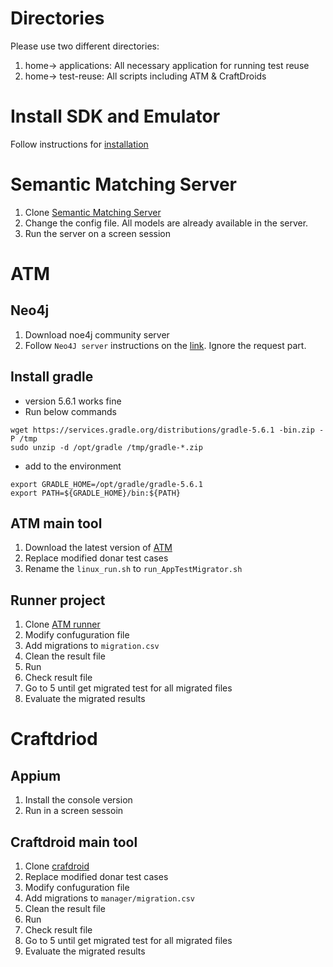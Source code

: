 # Directories
Please use two different directories:

1. home-> applications: All necessary application for running test reuse
2. home-> test-reuse: All scripts including ATM & CraftDroids

# Install SDK and Emulator

Follow instructions for [installation](SDK_Install)



# Semantic Matching Server
1. Clone [Semantic Matching Server](http://star-rep.inf.usi.ch/Mohebbi/matching-server)
1. Change the config file. All models are already available in the server.
1. Run the server on a screen session



# ATM
## Neo4j
1. Download noe4j community server
1. Follow `Neo4J server` instructions on the [link](http://star-rep.inf.usi.ch/star/Alexios-Stoupis/blob/master/AppTestMigrator/Neo4j.md). Ignore the request part.

## Install gradle
- version 5.6.1 works fine
- Run below commands
```
wget https://services.gradle.org/distributions/gradle-5.6.1 -bin.zip -P /tmp
sudo unzip -d /opt/gradle /tmp/gradle-*.zip
```

- add to the environment

```
export GRADLE_HOME=/opt/gradle/gradle-5.6.1
export PATH=${GRADLE_HOME}/bin:${PATH}
```


## ATM main tool
1. Download the latest version of [ATM](https://drive.google.com/file/d/1T75IhV4AGRzFU7cjeE4xOpKwcGBXwzCC/view?usp=sharing)
1. Replace modified donar test cases
1. Rename the `linux_run.sh` to `run_AppTestMigrator.sh`

## Runner project
1. Clone [ATM runner](http://star-rep.inf.usi.ch/Mohebbi/atm_runner)
1. Modify confuguration file
1. Add migrations to `migration.csv`
1. Clean the result file
1. Run
1. Check result file
1. Go to 5 until get migrated test for all migrated files
1. Evaluate the migrated results

# Craftdriod

## Appium
1. Install the console version
1. Run in a screen sessoin

## Craftdroid main tool

1. Clone [crafdroid](http://star-rep.inf.usi.ch/Mohebbi/Craftdroid-Modified)
1. Replace modified donar test cases
1. Modify confuguration file
1. Add migrations to `manager/migration.csv`
1. Clean the result file
1. Run
1. Check result file
1. Go to 5 until get migrated test for all migrated files
1. Evaluate the migrated results